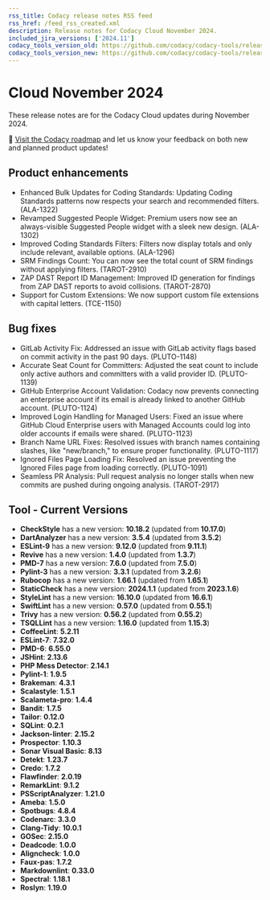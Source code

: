 ```yaml
---
rss_title: Codacy release notes RSS feed
rss_href: /feed_rss_created.xml
description: Release notes for Codacy Cloud November 2024.
included_jira_versions: ['2024.11']
codacy_tools_version_old: https://github.com/codacy/codacy-tools/releases/tag/7.24.6
codacy_tools_version_new: https://github.com/codacy/codacy-tools/releases/tag/7.24.57
---
```


# Cloud November 2024

These release notes are for the Codacy Cloud updates during November 2024.

📢 [Visit the Codacy roadmap](https://roadmap.codacy.com) and <span class="skip-vale">let us know</span> your feedback on both new and planned product updates!

## Product enhancements
-  Enhanced Bulk Updates for Coding Standards: Updating Coding Standards patterns now respects your search and recommended filters. (ALA-1322)
-  Revamped Suggested People Widget: Premium users now see an always-visible Suggested People widget with a sleek new design. (ALA-1302)
-  Improved Coding Standards Filters: Filters now display totals and only include relevant, available options. (ALA-1296)
-  SRM Findings Count: You can now see the total count of SRM findings without applying filters. (TAROT-2910)
-  ZAP DAST Report ID Management: Improved ID generation for findings from ZAP DAST reports to avoid collisions. (TAROT-2870)
-  Support for Custom Extensions: We now support custom file extensions with capital letters. (TCE-1150)


## Bug fixes
-  GitLab Activity Fix: Addressed an issue with GitLab activity flags based on commit activity in the past 90 days. (PLUTO-1148)
-  Accurate Seat Count for Committers: Adjusted the seat count to include only active authors and committers with a valid provider ID. (PLUTO-1139)
-  GitHub Enterprise Account Validation: Codacy now prevents connecting an enterprise account if its email is already linked to another GitHub account. (PLUTO-1124)
-  Improved Login Handling for Managed Users: Fixed an issue where GitHub Cloud Enterprise users with Managed Accounts could log into older accounts if emails were shared. (PLUTO-1123)
-  Branch Name URL Fixes: Resolved issues with branch names containing slashes, like "new/branch," to ensure proper functionality. (PLUTO-1117)
-  Ignored Files Page Loading Fix: Resolved an issue preventing the Ignored Files page from loading correctly. (PLUTO-1091)
-  Seamless PR Analysis: Pull request analysis no longer stalls when new commits are pushed during ongoing analysis. (TAROT-2917) 

## Tool - Current Versions
-  **CheckStyle** has a new version: **10.18.2** (updated from **10.17.0**)
-  **DartAnalyzer** has a new version: **3.5.4** (updated from **3.5.2**)
-  **ESLint-9** has a new version: **9.12.0** (updated from **9.11.1**)
-  **Revive** has a new version: **1.4.0** (updated from **1.3.7**)
-  **PMD-7** has a new version: **7.6.0** (updated from **7.5.0**)
-  **Pylint-3** has a new version: **3.3.1** (updated from **3.2.6**)
-  **Rubocop** has a new version: **1.66.1** (updated from **1.65.1**)
-  **StaticCheck** has a new version: **2024.1.1** (updated from **2023.1.6**)
-  **StyleLint** has a new version: **16.10.0** (updated from **16.6.1**)
-  **SwiftLint** has a new version: **0.57.0** (updated from **0.55.1**)
-  **Trivy** has a new version: **0.56.2** (updated from **0.55.2**)
-  **TSQLLint** has a new version: **1.16.0** (updated from **1.15.3**)
-  **CoffeeLint**: **5.2.11**
-  **ESLint-7**: **7.32.0**
-  **PMD-6**: **6.55.0**
-  **JSHint**: **2.13.6**
-  **PHP Mess Detector**: **2.14.1**
-  **Pylint-1**: **1.9.5**
-  **Brakeman**: **4.3.1**
-  **Scalastyle**: **1.5.1**
-  **Scalameta-pro**: **1.4.4**
-  **Bandit**: **1.7.5**
-  **Tailor**: **0.12.0**
-  **SQLint**: **0.2.1**
-  **Jackson-linter**: **2.15.2**
-  **Prospector**: **1.10.3**
-  **Sonar Visual Basic**: **8.13**
-  **Detekt**: **1.23.7**
-  **Credo**: **1.7.2**
-  **Flawfinder**: **2.0.19**
-  **RemarkLint**: **9.1.2**
-  **PSScriptAnalyzer**: **1.21.0**
-  **Ameba**: **1.5.0**
-  **Spotbugs**: **4.8.4**
-  **Codenarc**: **3.3.0**
-  **Clang-Tidy**: **10.0.1**
-  **GOSec**: **2.15.0**
-  **Deadcode**: **1.0.0**
-  **Aligncheck**: **1.0.0**
-  **Faux-pas**: **1.7.2**
-  **Markdownlint**: **0.33.0**
-  **Spectral**: **1.18.1**
-  **Roslyn**: **1.19.0**